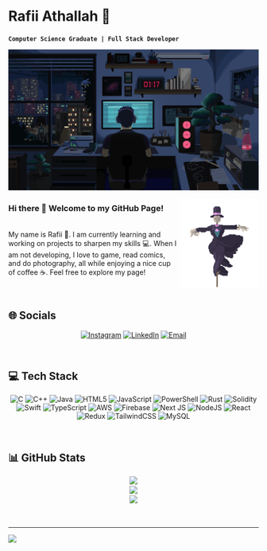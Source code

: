 <!--
**Rafiiathallah/RafiiAthallah** is a ✨ _special_ ✨ repository because its `README.md` (this file) appears on your GitHub profile.

Here are some ideas to get you started:

- 🔭 I’m currently working on ...
- 🌱 I’m currently learning ...
- 👯 I’m looking to collaborate on ...
- 🤔 I’m looking for help with ...
- 💬 Ask me about ...
- 📫 How to reach me: ...
- 😄 Pronouns: ...
- ⚡ Fun fact: ...
-->

<!-- About me section -->

<div align="left">
    <h1 align="left">Rafii Athallah 🐋</h1>
</div>

**`Computer Science Graduate | Full Stack Developer`**

<!-- Banner image -->
<img src="./assets/Pixel-Room.gif" alt="banner">

<p style="text-align: justify;">
<img align="right" src="./assets/Pixel-Scarecrow.gif" width="160" height="180" loop="infinite"/>
<h3>Hi there 👋 Welcome to my GitHub Page!</h3><br />
My name is Rafii 🤝. I am currently learning and working on projects to sharpen my skills 💻. When I am not developing, I love to game, read comics, and do photography, all while enjoying a nice cup of coffee ☕️.
Feel free to explore my page!
</p>

<!-- Break added before Socials section -->
<br />

<!-- Socials section -->

<h2 align="left">🌐 Socials</h2>
<!-- Socials icons -->
<div align="center">
    
[![Instagram](https://custom-icon-badges.demolab.com/badge/Instagram-E4405F?style=for-the-badge&logo=instagram&logoColor=white)](https://instagram.com/rafiiathallah) [![LinkedIn](https://custom-icon-badges.demolab.com/badge/LinkedIn-0077B5?style=for-the-badge&logo=linkedin&logoColor=white)](https://www.linkedin.com/in/rafii-athallah-diota-bb16a91b5) [![Email](https://custom-icon-badges.demolab.com/badge/Email-8B0000?style=for-the-badge&logo=mail&logoColor=white)](mailto:rafiiathallah26@gmail.com) 

</div>

<!-- Break added before Tech Stack section -->
<br />

<!-- Tech Stack Section -->

<h2 align="left">💻 Tech Stack</h2>
<!-- Tech Stack icons -->
<div align="center">
    
![C](https://img.shields.io/badge/c-%2300599C.svg?style=for-the-badge&logo=c&logoColor=white) ![C++](https://img.shields.io/badge/c++-%2300599C.svg?style=for-the-badge&logo=c%2B%2B&logoColor=white) ![Java](https://img.shields.io/badge/java-%23ED8B00.svg?style=for-the-badge&logo=openjdk&logoColor=white) ![HTML5](https://img.shields.io/badge/html5-%23E34F26.svg?style=for-the-badge&logo=html5&logoColor=white) ![JavaScript](https://img.shields.io/badge/javascript-%23323330.svg?style=for-the-badge&logo=javascript&logoColor=%23F7DF1E) ![PowerShell](https://img.shields.io/badge/PowerShell-%235391FE.svg?style=for-the-badge&logo=powershell&logoColor=white) ![Rust](https://img.shields.io/badge/rust-%23000000.svg?style=for-the-badge&logo=rust&logoColor=white) ![Solidity](https://img.shields.io/badge/Solidity-%23363636.svg?style=for-the-badge&logo=solidity&logoColor=white) ![Swift](https://img.shields.io/badge/swift-F54A2A?style=for-the-badge&logo=swift&logoColor=white) ![TypeScript](https://img.shields.io/badge/typescript-%23007ACC.svg?style=for-the-badge&logo=typescript&logoColor=white) ![AWS](https://img.shields.io/badge/AWS-%23FF9900.svg?style=for-the-badge&logo=amazon-aws&logoColor=white) ![Firebase](https://img.shields.io/badge/firebase-%23039BE5.svg?style=for-the-badge&logo=firebase) ![Next JS](https://img.shields.io/badge/Next-black?style=for-the-badge&logo=next.js&logoColor=white) ![NodeJS](https://img.shields.io/badge/node.js-6DA55F?style=for-the-badge&logo=node.js&logoColor=white) ![React](https://img.shields.io/badge/react-%2320232a.svg?style=for-the-badge&logo=react&logoColor=%2361DAFB) ![Redux](https://img.shields.io/badge/redux-%23593d88.svg?style=for-the-badge&logo=redux&logoColor=white) ![TailwindCSS](https://img.shields.io/badge/tailwindcss-%2338B2AC.svg?style=for-the-badge&logo=tailwind-css&logoColor=white) ![MySQL](https://img.shields.io/badge/mysql-4479A1.svg?style=for-the-badge&logo=mysql&logoColor=white)

</div>

<!-- Break added before GitHub Stats section -->
<br />

<!-- GitHub Stats section -->

<h2 align="left">📊 GitHub Stats</h2>
<!-- GitHub stats -->
<div align="center">

![](https://github-readme-stats.vercel.app/api?username=rafiiathallah&theme=ocean_dark&hide_border=false&include_all_commits=false&count_private=false)<br/>
![](https://github-readme-streak-stats.herokuapp.com/?user=rafiiathallah&theme=ocean_dark&hide_border=false)<br/>
![](https://github-readme-stats.vercel.app/api/top-langs/?username=rafiiathallah&theme=ocean_dark&hide_border=false&include_all_commits=false&count_private=false&layout=compact)

</div>

<!-- Break added before ending -->
<br />

---

[![](https://visitcount.itsvg.in/api?id=rafiiathallah&icon=5&color=8)](https://visitcount.itsvg.in)

<!-- Proudly created with GPRM ( https://gprm.itsvg.in ) -->

